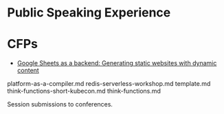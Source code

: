 # Public Speaking Experience

# CFPs

* [Google Sheets as a backend: Generating static websites with dynamic content](google-sheets-as-a-backend.md)

platform-as-a-compiler.md  redis-serverless-workshop.md  template.md  think-functions-short-kubecon.md  think-functions.md

Session submissions to conferences.